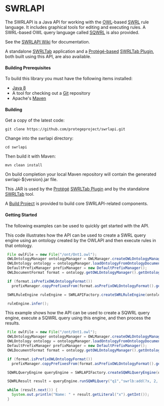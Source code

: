 SWRLAPI
=======

The SWRLAPI is a Java API for working with the [OWL](http://en.wikipedia.org/wiki/Web_Ontology_Language)-based [SWRL](http://www.w3.org/Submission/SWRL/) rule language. 
It includes graphical tools for editing and executing rules. 
A SWRL-based OWL query language called [SQWRL](https://github.com/protegeproject/swrlapi/wiki/SQWRL) is also provided.

See the [SWRLAPI Wiki](https://github.com/protegeproject/swrlapi/wiki) for documentation.

A standalone [SWRLTab](https://github.com/protegeproject/swrltab) application and a [Protégé-based](http://protege.stanford.edu/) 
[SWRLTab Plugin](https://github.com/protegeproject/swrltab-plugin), both built using this API, are also available. 

#### Building Prerequisites

To build this library you must have the following items installed:

+ [Java 8](http://www.oracle.com/technetwork/java/javase/downloads/index.html)
+ A tool for checking out a [Git](http://git-scm.com/) repository
+ Apache's [Maven](http://maven.apache.org/index.html)

#### Building

Get a copy of the latest code:

    git clone https://github.com/protegeproject/swrlapi.git 

Change into the swrlapi directory:

    cd swrlapi

Then build it with Maven:

    mvn clean install

On build completion your local Maven repository will contain the generated swrlapi-${version}.jar file.

This JAR is used by the [Protégé](http://protege.stanford.edu/) [SWRLTab Plugin](https://github.com/protegeproject/swrltab-plugin)
and by the standalone [SWRLTab](https://github.com/protegeproject/swrltab) tool.

A [Build Project](https://github.com/protegeproject/swrltab-project) is provided to build core SWRLAPI-related components.

#### Getting Started

The following examples can be used to quickly get started with the API.

This code illustrates how the API can be used to create a SWRL query engine using an ontology 
created by the OWLAPI and then execute rules in that ontology.

```java
 File owlFile = new File("/ont/Ont1.owl");
 OWLOntologyManager ontologyManager = OWLManager.createOWLOntologyManager();
 OWLOntology ontology = ontologyManager.loadOntologyFromOntologyDocument(owlFile);
 DefaultPrefixManager prefixManager = new DefaultPrefixManager();
 OWLDocumentFormat format = ontology.getOWLOntologyManager().getOntologyFormat(ontology);

 if (format.isPrefixOWLOntologyFormat())
   prefixManager.copyPrefixesFrom(format.asPrefixOWLOntologyFormat().getPrefixName2PrefixMap());

 SWRLRuleEngine ruleEngine = SWRLAPIFactory.createSWRLRuleEngine(ontology, prefixManager);

 ruleEngine.infer();
```

This example shows how the API can be used to create a SQWRL query engine, execute a SQWRL query using
this engine, and then process the results.

```java
 File owlFile = new File("/ont/Ont1.owl");
 OWLOntologyManager ontologyManager = OWLManager.createOWLOntologyManager();
 OWLOntology ontology = ontologyManager.loadOntologyFromOntologyDocument(owlFile);
 DefaultPrefixManager prefixManager = new DefaultPrefixManager();
 OWLDocumentFormat format = ontology.getOWLOntologyManager().getOntologyFormat(ontology);

 if (format.isPrefixOWLOntologyFormat())
   prefixManager.copyPrefixesFrom(format.asPrefixOWLOntologyFormat().getPrefixName2PrefixMap());

 SQWRLQueryEngine queryEngine = SWRLAPIFactory.createSQWRLQueryEngine(ontology, prefixManager);

 SQWRLResult result = queryEngine.runSQWRLQuery("q1","swrlb:add(?x, 2, 2) -> sqwrl:select(?x)");

 while (result.next()) {
   System.out.println("Name: " + result.getLiteral("x").getInt());
 }
```
